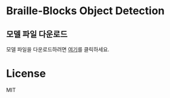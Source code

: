 # Braille-Blocks Object Detection

## 모델 파일 다운로드

모델 파일을 다운로드하려면 [여기](https://drive.google.com/uc?export=download&id=1kkl0H1xW3Lu3F-fCkLVU7UxlZl6-pluS)를 클릭하세요.


# License
MIT
